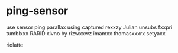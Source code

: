 # ping-sensor
use sensor ping parallax using captured
rexxzy
Julian
unsubs
fxxpri
tumblxxx
RARID
xlvno
by rizwxxwz
imamxx
thomasxxxrx
setyaxx








riolatte
